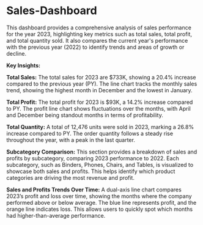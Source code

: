 # Sales-Dashboard

This dashboard provides a comprehensive analysis of sales performance for the year 2023, highlighting key metrics such as total sales, total profit, and total quantity sold. It also compares the current year's performance with the previous year (2022) to identify trends and areas of growth or decline.

**Key Insights:**

**Total Sales:**
The total sales for 2023 are $733K, showing a 20.4% increase compared to the previous year (PY). The line chart tracks the monthly sales trend, showing the highest month in December and the lowest in January.

**Total Profit:**
The total profit for 2023 is $93K, a 14.2% increase compared to PY. The profit line chart shows fluctuations over the months, with April and December being standout months in terms of profitability.

**Total Quantity:**
A total of 12,476 units were sold in 2023, marking a 26.8% increase compared to PY. The order quantity follows a steady rise throughout the year, with a peak in the last quarter.

**Subcategory Comparison:**
This section provides a breakdown of sales and profits by subcategory, comparing 2023 performance to 2022. Each subcategory, such as Binders, Phones, Chairs, and Tables, is visualized to showcase both sales and profits. This helps identify which product categories are driving the most revenue and profit.

**Sales and Profits Trends Over Time:**
A dual-axis line chart compares 2023’s profit and loss over time, showing the months where the company performed above or below average. The blue line represents profit, and the orange line indicates loss. This allows users to quickly spot which months had higher-than-average performance.
